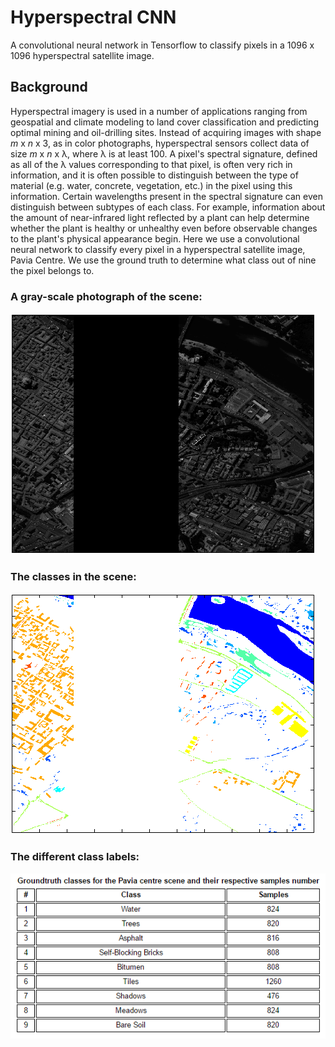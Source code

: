 # Hyperspectral CNN
A convolutional neural network in Tensorflow to classify pixels in a 1096 x 1096 hyperspectral satellite image.  

## Background
Hyperspectral imagery is used in a number of applications ranging from geospatial and climate modeling to land cover classification and predicting optimal mining and oil-drilling sites. Instead of acquiring images with shape *m* x *n* x 3, as in color photographs, hyperspectral sensors collect data of size *m* x *n* x &lambda;, where &lambda; is at least 100. A pixel's spectral signature, defined as all of the &lambda; values corresponding to that pixel, is often very rich in information, and it is often possible to distinguish between the type of material (e.g. water, concrete, vegetation, etc.) in the pixel using this information. Certain wavelengths present in the spectral signature can even distinguish between subtypes of each class. For example, information about the amount of near-infrared light reflected by a plant can help determine whether the plant is healthy or unhealthy even before observable changes to the plant's physical appearance begin. Here we use a convolutional neural network to classify every pixel in a hyperspectral satellite image, Pavia Centre. 
We use the ground truth to determine what class out of nine the pixel belongs to.  
  
### A gray-scale photograph of the scene:
![alt tag](https://github.com/MichaelTeti/LandCoverClassification/blob/master/Pavia_60.png)

### The classes in the scene:
![alt tag](https://github.com/MichaelTeti/LandCoverClassification/blob/master/Pavia_gt.png)

### The different class labels:
![alt tag](https://github.com/MichaelTeti/LandCoverClassification/blob/master/pavia.png)
